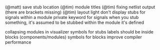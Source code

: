 (@matt) save stub location
(@tim) module titles
(@tim) fixing netlist output (there are brackets missing)
(@tim) layout light
don't display stubs for signals within a module
private keyword for signals
when you stub something, it's assumed to be stubbed within the module it's defined

collapsing modules in visualizer
symbols for stubs
labels should be inside blocks (components/modules)
symbols for blocks
improve compiler performance
